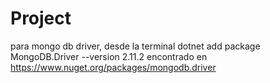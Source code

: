 # Project
 
para mongo db driver, desde la terminal 
dotnet add package MongoDB.Driver --version 2.11.2
encontrado en 
https://www.nuget.org/packages/mongodb.driver